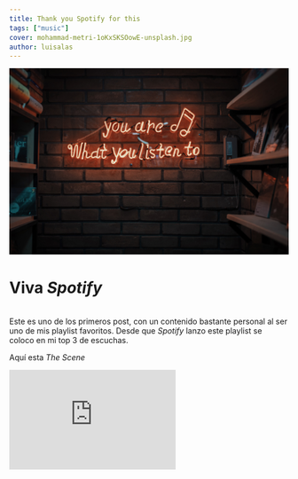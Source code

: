 ```yaml
---
title: Thank you Spotify for this
tags: ["music"]
cover: mohammad-metri-1oKxSKSOowE-unsplash.jpg
author: luisalas
---
```


![unsplash.com](./mohammad-metri-1oKxSKSOowE-unsplash.jpg)

# Viva _Spotify_ 
\
Este es uno de los primeros post, con un contenido bastante personal al ser uno de mis playlist favoritos. 
Desde que _Spotify_ lanzo este playlist se coloco en mi top 3 de escuchas.

Aquí esta _The Scene_  

<iframe src="https://open.spotify.com/embed/playlist/37i9dQZF1DWZkHEX2YHpDV" width="300" height="180" frameborder="0" allowtransparency="true" allow="encrypted-media"></iframe>